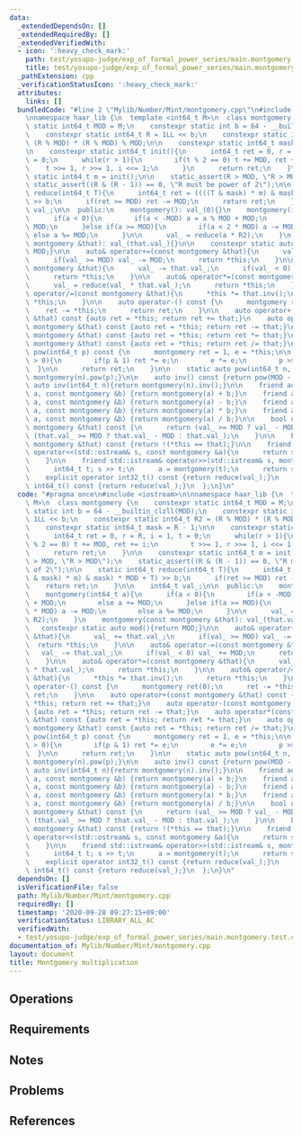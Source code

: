 ```yaml
---
data:
  _extendedDependsOn: []
  _extendedRequiredBy: []
  _extendedVerifiedWith:
  - icon: ':heavy_check_mark:'
    path: test/yosupo-judge/exp_of_formal_power_series/main.montgomery.test.cpp
    title: test/yosupo-judge/exp_of_formal_power_series/main.montgomery.test.cpp
  _pathExtension: cpp
  _verificationStatusIcon: ':heavy_check_mark:'
  attributes:
    links: []
  bundledCode: "#line 2 \"Mylib/Number/Mint/montgomery.cpp\"\n#include <iostream>\n\
    \nnamespace haar_lib {\n  template <int64_t M>\n  class montgomery {\n    constexpr\
    \ static int64_t MOD = M;\n    constexpr static int b = 64 - __builtin_clzll(MOD);\n\
    \    constexpr static int64_t R = 1LL << b;\n    constexpr static int64_t R2 =\
    \ (R % MOD) * (R % MOD) % MOD;\n\n    constexpr static int64_t mask = R - 1;\n\
    \n    constexpr static int64_t init(){\n      int64_t ret = 0, r = R, i = 1, t\
    \ = 0;\n      while(r > 1){\n        if(t % 2 == 0) t += MOD, ret += i;\n    \
    \    t >>= 1, r >>= 1, i <<= 1;\n      }\n      return ret;\n    }\n\n    constexpr\
    \ static int64_t m = init();\n\n    static_assert(R > MOD, \"R > MOD\");\n   \
    \ static_assert((R & (R - 1)) == 0, \"R must be power of 2\");\n\n    static int64_t\
    \ reduce(int64_t T){\n      int64_t ret = ((((T & mask) * m) & mask) * MOD + T)\
    \ >> b;\n      if(ret >= MOD) ret -= MOD;\n      return ret;\n    }\n\n    int64_t\
    \ val_;\n\n  public:\n    montgomery(): val_(0){}\n    montgomery(int64_t a){\n\
    \      if(a < 0){\n        if(a < -MOD) a = a % MOD + MOD;\n        else a +=\
    \ MOD;\n      }else if(a >= MOD){\n        if(a < 2 * MOD) a -= MOD;\n       \
    \ else a %= MOD;\n      }\n\n      val_ = reduce(a * R2);\n    }\n    montgomery(const\
    \ montgomery &that): val_(that.val_){}\n\n    constexpr static auto mod(){return\
    \ MOD;}\n\n    auto& operator+=(const montgomery &that){\n      val_ += that.val_;\n\
    \      if(val_ >= MOD) val_ -= MOD;\n      return *this;\n    }\n\n    auto& operator-=(const\
    \ montgomery &that){\n      val_ -= that.val_;\n      if(val_ < 0) val_ += MOD;\n\
    \      return *this;\n    }\n\n    auto& operator*=(const montgomery &that){\n\
    \      val_ = reduce(val_ * that.val_);\n      return *this;\n    }\n\n    auto&\
    \ operator/=(const montgomery &that){\n      *this *= that.inv();\n      return\
    \ *this;\n    }\n\n    auto operator-() const {\n      montgomery ret(0);\n  \
    \    ret -= *this;\n      return ret;\n    }\n\n    auto operator+(const montgomery\
    \ &that) const {auto ret = *this; return ret += that;}\n    auto operator-(const\
    \ montgomery &that) const {auto ret = *this; return ret -= that;}\n    auto operator*(const\
    \ montgomery &that) const {auto ret = *this; return ret *= that;}\n    auto operator/(const\
    \ montgomery &that) const {auto ret = *this; return ret /= that;}\n\n    auto\
    \ pow(int64_t p) const {\n      montgomery ret = 1, e = *this;\n\n      while(p\
    \ > 0){\n        if(p & 1) ret *= e;\n        e *= e;\n        p >>= 1;\n    \
    \  }\n\n      return ret;\n    }\n\n    static auto pow(int64_t n, int64_t p){return\
    \ montgomery(n).pow(p);}\n\n    auto inv() const {return pow(MOD - 2);}\n    static\
    \ auto inv(int64_t n){return montgomery(n).inv();}\n\n    friend auto operator+(int64_t\
    \ a, const montgomery &b) {return montgomery(a) + b;}\n    friend auto operator-(int64_t\
    \ a, const montgomery &b) {return montgomery(a) - b;}\n    friend auto operator*(int64_t\
    \ a, const montgomery &b) {return montgomery(a) * b;}\n    friend auto operator/(int64_t\
    \ a, const montgomery &b) {return montgomery(a) / b;}\n\n    bool operator==(const\
    \ montgomery &that) const {\n      return (val_ >= MOD ? val_ - MOD : val_) ==\
    \ (that.val_ >= MOD ? that.val_ - MOD : that.val_);\n    }\n\n    bool operator!=(const\
    \ montgomery &that) const {return !(*this == that);}\n\n    friend std::ostream&\
    \ operator<<(std::ostream& s, const montgomery &a){\n      return s << reduce(a.val_);\n\
    \    }\n\n    friend std::istream& operator>>(std::istream& s, montgomery &a){\n\
    \      int64_t t; s >> t;\n      a = montgomery(t);\n      return s;\n    }\n\n\
    \    explicit operator int32_t() const {return reduce(val_);}\n    explicit operator\
    \ int64_t() const {return reduce(val_);}\n  };\n}\n"
  code: "#pragma once\n#include <iostream>\n\nnamespace haar_lib {\n  template <int64_t\
    \ M>\n  class montgomery {\n    constexpr static int64_t MOD = M;\n    constexpr\
    \ static int b = 64 - __builtin_clzll(MOD);\n    constexpr static int64_t R =\
    \ 1LL << b;\n    constexpr static int64_t R2 = (R % MOD) * (R % MOD) % MOD;\n\n\
    \    constexpr static int64_t mask = R - 1;\n\n    constexpr static int64_t init(){\n\
    \      int64_t ret = 0, r = R, i = 1, t = 0;\n      while(r > 1){\n        if(t\
    \ % 2 == 0) t += MOD, ret += i;\n        t >>= 1, r >>= 1, i <<= 1;\n      }\n\
    \      return ret;\n    }\n\n    constexpr static int64_t m = init();\n\n    static_assert(R\
    \ > MOD, \"R > MOD\");\n    static_assert((R & (R - 1)) == 0, \"R must be power\
    \ of 2\");\n\n    static int64_t reduce(int64_t T){\n      int64_t ret = ((((T\
    \ & mask) * m) & mask) * MOD + T) >> b;\n      if(ret >= MOD) ret -= MOD;\n  \
    \    return ret;\n    }\n\n    int64_t val_;\n\n  public:\n    montgomery(): val_(0){}\n\
    \    montgomery(int64_t a){\n      if(a < 0){\n        if(a < -MOD) a = a % MOD\
    \ + MOD;\n        else a += MOD;\n      }else if(a >= MOD){\n        if(a < 2\
    \ * MOD) a -= MOD;\n        else a %= MOD;\n      }\n\n      val_ = reduce(a *\
    \ R2);\n    }\n    montgomery(const montgomery &that): val_(that.val_){}\n\n \
    \   constexpr static auto mod(){return MOD;}\n\n    auto& operator+=(const montgomery\
    \ &that){\n      val_ += that.val_;\n      if(val_ >= MOD) val_ -= MOD;\n    \
    \  return *this;\n    }\n\n    auto& operator-=(const montgomery &that){\n   \
    \   val_ -= that.val_;\n      if(val_ < 0) val_ += MOD;\n      return *this;\n\
    \    }\n\n    auto& operator*=(const montgomery &that){\n      val_ = reduce(val_\
    \ * that.val_);\n      return *this;\n    }\n\n    auto& operator/=(const montgomery\
    \ &that){\n      *this *= that.inv();\n      return *this;\n    }\n\n    auto\
    \ operator-() const {\n      montgomery ret(0);\n      ret -= *this;\n      return\
    \ ret;\n    }\n\n    auto operator+(const montgomery &that) const {auto ret =\
    \ *this; return ret += that;}\n    auto operator-(const montgomery &that) const\
    \ {auto ret = *this; return ret -= that;}\n    auto operator*(const montgomery\
    \ &that) const {auto ret = *this; return ret *= that;}\n    auto operator/(const\
    \ montgomery &that) const {auto ret = *this; return ret /= that;}\n\n    auto\
    \ pow(int64_t p) const {\n      montgomery ret = 1, e = *this;\n\n      while(p\
    \ > 0){\n        if(p & 1) ret *= e;\n        e *= e;\n        p >>= 1;\n    \
    \  }\n\n      return ret;\n    }\n\n    static auto pow(int64_t n, int64_t p){return\
    \ montgomery(n).pow(p);}\n\n    auto inv() const {return pow(MOD - 2);}\n    static\
    \ auto inv(int64_t n){return montgomery(n).inv();}\n\n    friend auto operator+(int64_t\
    \ a, const montgomery &b) {return montgomery(a) + b;}\n    friend auto operator-(int64_t\
    \ a, const montgomery &b) {return montgomery(a) - b;}\n    friend auto operator*(int64_t\
    \ a, const montgomery &b) {return montgomery(a) * b;}\n    friend auto operator/(int64_t\
    \ a, const montgomery &b) {return montgomery(a) / b;}\n\n    bool operator==(const\
    \ montgomery &that) const {\n      return (val_ >= MOD ? val_ - MOD : val_) ==\
    \ (that.val_ >= MOD ? that.val_ - MOD : that.val_);\n    }\n\n    bool operator!=(const\
    \ montgomery &that) const {return !(*this == that);}\n\n    friend std::ostream&\
    \ operator<<(std::ostream& s, const montgomery &a){\n      return s << reduce(a.val_);\n\
    \    }\n\n    friend std::istream& operator>>(std::istream& s, montgomery &a){\n\
    \      int64_t t; s >> t;\n      a = montgomery(t);\n      return s;\n    }\n\n\
    \    explicit operator int32_t() const {return reduce(val_);}\n    explicit operator\
    \ int64_t() const {return reduce(val_);}\n  };\n}\n"
  dependsOn: []
  isVerificationFile: false
  path: Mylib/Number/Mint/montgomery.cpp
  requiredBy: []
  timestamp: '2020-09-28 09:27:15+09:00'
  verificationStatus: LIBRARY_ALL_AC
  verifiedWith:
  - test/yosupo-judge/exp_of_formal_power_series/main.montgomery.test.cpp
documentation_of: Mylib/Number/Mint/montgomery.cpp
layout: document
title: Montgomery multiplication
---
```


## Operations

## Requirements

## Notes

## Problems

## References
